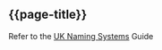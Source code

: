 ## {{page-title}}

Refer to the <a href="https://simplifier.net/guide/UKNamingSystems/Home?version=current" target="_blank">UK Naming Systems</a> Guide